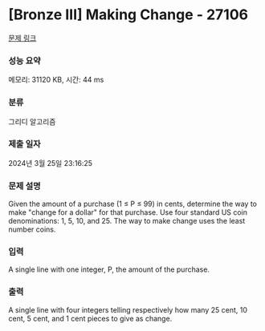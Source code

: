 # [Bronze III] Making Change - 27106 

[문제 링크](https://www.acmicpc.net/problem/27106) 

### 성능 요약

메모리: 31120 KB, 시간: 44 ms

### 분류

그리디 알고리즘

### 제출 일자

2024년 3월 25일 23:16:25

### 문제 설명

<p>Given the amount of a purchase (1 ≤ P ≤ 99) in cents, determine the way to make "change for a dollar" for that purchase. Use four standard US coin denominations: 1, 5, 10, and 25. The way to make change uses the least number coins.</p>

### 입력 

 <p>A single line with one integer, P, the amount of the purchase.</p>

### 출력 

 <p>A single line with four integers telling respectively how many 25 cent, 10 cent, 5 cent, and 1 cent pieces to give as change.</p>

